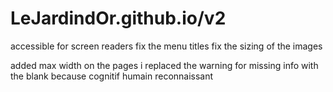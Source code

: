 # LeJardindOr.github.io/v2

accessible for screen readers
fix the menu titles
fix the sizing of the images

added max width on the pages
i replaced the warning for missing info with the blank because cognitif humain reconnaissant
